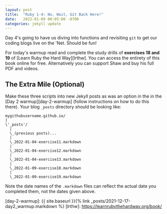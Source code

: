 ```yaml
---
layout: post
title:  "Ruby 1-4: No, Wait, Git Back Here!"
date:   2022-01-09 00:05:00 -0700
categories: jekyll update
---
```


Day 4's going to have us diving into functions and revisiting `git` to get our coding blogs live on the 'Net. Should be fun!

For today's warmup read and complete the study drills of **exercises 18 and 19** of [Learn Ruby the Hard Way][lrthw]. You can access the entirety of this book online for free. Alternatively you can support Shaw and buy his full PDF and videos.

The Extra Mile (Optional)
---

Make these three scripts into new Jekyll posts as was an option in the in the [Day 2 warmup][day-2-warmup] (follow instructions on how to do this there). Your blog `_posts` directory should be looking like:

```
mygithubusername.github.io/
|
\'_posts'/
  |
  \_(previous posts)...
  |
  \_2022-01-04-exercise11.markdown
  |
  \_2022-01-04-exercise12.markdown
  |
  \_2022-01-04-exercise13.markdown
  |
  \_2022-01-09-exercise18.markdown
  |
  \_2022-01-09-exercise19.markdown
```

Note the date names of the `.markdown` files can reflect the actual date you completed them, not the dates given above.

[day-2-warmup]: {{ site.baseurl }}{% link _posts/2021-12-17-day2_warmup.markdown %} 
[lrthw]: https://learnrubythehardway.org/book/
